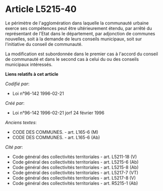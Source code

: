 # Article L5215-40

Le périmètre de l'agglomération dans laquelle la communauté urbaine exerce ses compétences peut être ultérieurement étendu,
par arrêté du représentant de l'Etat dans le département, par adjonction de communes nouvelles, soit à la demande de leurs
conseils municipaux, soit sur l'initiative du conseil de communauté.

La modification est subordonnée dans le premier cas à l'accord du conseil de communauté et dans le second cas à celui du ou
des conseils municipaux intéressés.

**Liens relatifs à cet article**

_Codifié par_:

  - Loi n°96-142 1996-02-21

_Créé par_:

  - Loi n°96-142 1996-02-21 jorf 24 février 1996

_Anciens textes_:

  - CODE DES COMMUNES. - art. L165-6 (M)
  - CODE DES COMMUNES. - art. L165-6 (Ab)

_Cité par_:

  - Code général des collectivités territoriales - art. L5211-18 (V)
  - Code général des collectivités territoriales - art. L5215-6 (Ab)
  - Code général des collectivités territoriales - art. L5215-8 (Ab)
  - Code général des collectivités territoriales - art. L5217-7 (VT)
  - Code général des collectivités territoriales - art. L5217-8 (V)
  - Code général des collectivités territoriales - art. R5215-1 (Ab)
